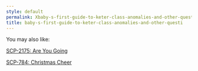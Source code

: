 ```yaml
---
style: default
permalink: Xbaby-s-first-guide-to-keter-class-anomalies-and-other-questi
title: baby-s-first-guide-to-keter-class-anomalies-and-other-questi
---
```

You may also like:

[SCP-2175: Are You Going](http://scp-wiki.net/scp-2175)

[SCP-784: Christmas Cheer](http://scp-wiki.net/scp-784)
